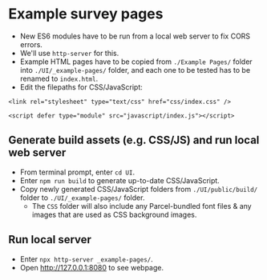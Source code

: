 # Example survey pages
- New ES6 modules have to be run from a local web server to fix CORS errors.
- We'll use `http-server` for this.
- Example HTML pages have to be copied from `./Example Pages/` folder into `./UI/_example-pages/` folder, and each one to be tested has to be renamed to `index.html`.
- Edit the filepaths for CSS/JavaScript:
```
<link rel="stylesheet" type="text/css" href="css/index.css" />

<script defer type="module" src="javascript/index.js"></script>
```


## Generate build assets (e.g. CSS/JS) and run local web server
- From terminal prompt, enter `cd UI`.
- Enter `npm run build` to generate up-to-date CSS/JavaScript.
- Copy newly generated CSS/JavaScript folders from `./UI/public/build/` folder to `./UI/_example-pages/` folder.
    - The `CSS` folder will also include any Parcel-bundled font files & any images that are used as CSS background images.

## Run local server
- Enter `npx http-server _example-pages/`.
- Open http://127.0.0.1:8080 to see webpage.
